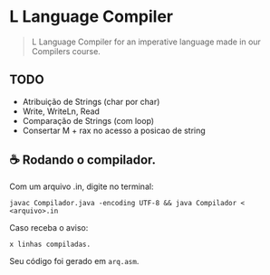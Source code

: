 # L Language Compiler

> L Language Compiler for an imperative language made in our Compilers course.

## TODO

- Atribuição de Strings (char por char)
- Write, WriteLn, Read
- Comparação de Strings (com loop)
- Consertar M + rax no acesso a posicao de string

## ☕ Rodando o compilador.

Com um arquivo .in, digite no terminal:

```
javac Compilador.java -encoding UTF-8 && java Compilador < <arquivo>.in
```

Caso receba o aviso:
```
x linhas compiladas.
```

Seu código foi gerado em `arq.asm`. 
